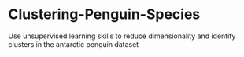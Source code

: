 # Clustering-Penguin-Species
Use unsupervised learning skills to reduce dimensionality and identify clusters in the antarctic penguin dataset
